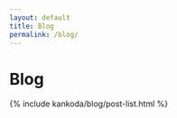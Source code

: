 ```yaml
---
layout: default
title: Blog
permalink: /blog/
---
```


<h1>Blog</h1>

<div class="blog">
    {% include kankoda/blog/post-list.html %}
</div>